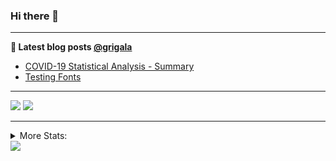 ### Hi there 👋

<!--
**grigala/grigala** is a ✨ _special_ ✨ repository because its `README.md` (this file) appears on your GitHub profile.

Here are some ideas to get you started:

- 🔭 I’m currently working on ...
- 🌱 I’m currently learning ...
- 👯 I’m looking to collaborate on ...
- 🤔 I’m looking for help with ...
- 💬 Ask me about ...
- 📫 How to reach me: ...
- 😄 Pronouns: ...
- ⚡ Fun fact: ...
-->

---

**📕 Latest blog posts [@grigala](https://grigala.github.io/blog/)**
<!-- BLOG-POST-LIST:START -->
- [COVID-19 Statistical Analysis - Summary](https://grigala.github.io/posts/2020/03/covid-19/)
- [Testing Fonts](https://grigala.github.io/posts/2019/12/testing-fonts/)
<!-- BLOG-POST-LIST:END -->

 ---
 
![](https://grigala-stats.vercel.app/api?username=grigala&count_private=true&show_icons=true&line_height=21&title_color=009930&icon_color=009930) ![](https://grigala-stats.vercel.app/api/top-langs/?username=grigala&layout=compact&title_color=009930)

<!-- images are not the same line
<p align = "center">
    <img src="https://github-readme-stats.vercel.app/api?username=grigala&count_private=true&show_icons=true&theme=dark&line_height=33" width="48%">
    <img src="https://github-readme-stats.vercel.app/api/top-langs/?username=grigala&layout=compact&theme=dark" width="48%">
</p> -->

---
<details>
<summary> More Stats: </summary>
  
<!--START_SECTION:waka-->
📊 **This Week I Spend My Time On** 

```text
⌚︎ Time zone: Europe/Zurich

💬 Programming Languages: 
Java                     2 hrs 39 mins       ██████░░░░░░░░░░░░░░░░░░░   24.48% 
Python                   1 hr 42 mins        ████░░░░░░░░░░░░░░░░░░░░░   15.64% 
Go                       1 hr 24 mins        ███░░░░░░░░░░░░░░░░░░░░░░   12.93% 
Markdown                 1 hr 18 mins        ███░░░░░░░░░░░░░░░░░░░░░░   12.09% 
TypeScript               1 hr                ██░░░░░░░░░░░░░░░░░░░░░░░   9.25%

🔥 Code Editors: 
IntelliJ                 6 hrs 13 mins       ██████████████░░░░░░░░░░░   57.21% 
WebStorm                 2 hrs 5 mins        ████░░░░░░░░░░░░░░░░░░░░░   19.26% 
PyCharm                  1 hr 23 mins        ███░░░░░░░░░░░░░░░░░░░░░░   12.74% 
VS Code                  54 mins             ██░░░░░░░░░░░░░░░░░░░░░░░   8.28% 
Android Studio           16 mins             ░░░░░░░░░░░░░░░░░░░░░░░░░   2.53%

💻 Operating System: 
Windows                  9 hrs 20 mins       █████████████████████░░░░   85.8% 
Linux                    1 hr 32 mins        ███░░░░░░░░░░░░░░░░░░░░░░   14.2%

```

**I Mostly Code in C++** 

```text
C++                      2 repos             ██░░░░░░░░░░░░░░░░░░░░░░░   9.09% 
Python                   2 repos             ██░░░░░░░░░░░░░░░░░░░░░░░   9.09% 
Java                     2 repos             ██░░░░░░░░░░░░░░░░░░░░░░░   9.09% 
Scala                    2 repos             ██░░░░░░░░░░░░░░░░░░░░░░░   9.09% 
TeX                      2 repos             ██░░░░░░░░░░░░░░░░░░░░░░░   9.09%

```



<!--END_SECTION:waka-->

![My Code::Stats history graph](https://codestats-readme.wegfan.cn/history-graph/grigala)
---
</details>

<img src="https://komarev.com/ghpvc/?username=grigala&color=009930"/>

<!-- an additional pinned repositiroes -->
<!-- ![ReadMe Card](https://grigala-stats.vercel.app/api/pin/?username=grigala&repo=3DMMDepthFitting&title_color=008800) -->
